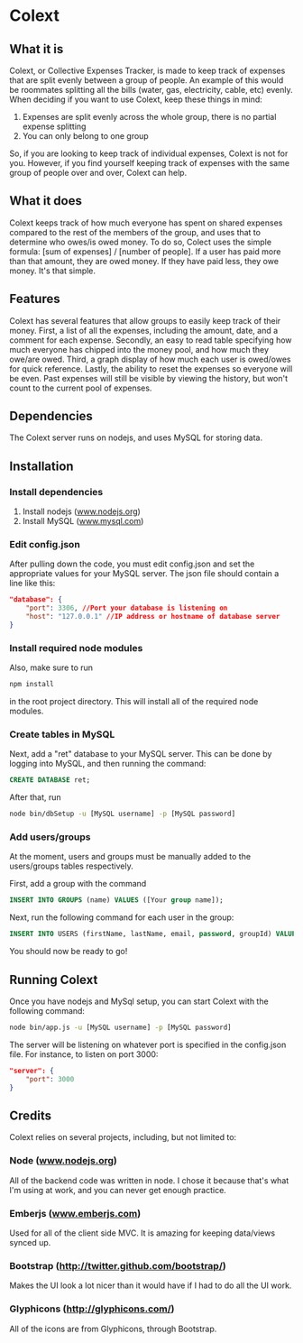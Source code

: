 # Colext

## What it is

Colext, or Collective Expenses Tracker, is made to keep track of
expenses that are split evenly between a group of people. An example
of this would be roommates splitting all the bills (water, gas,
electricity, cable, etc) evenly. When deciding if you want to use
Colext, keep these things in mind:


1. Expenses are split evenly across the whole group, there is no
partial expense splitting
2. You can only belong to one group

So, if you are looking to keep track of individual expenses, Colext
is not for you. However, if you find yourself keeping track of expenses
with the same group of people over and over, Colext can help.

## What it does

Colext keeps track of how much everyone has spent on shared expenses
compared to the rest of the members of the group, and uses that to
determine who owes/is owed money. To do so, Colect uses the simple
formula: [sum of expenses] / [number of people]. If a user has paid
more than that amount, they are owed money. If they have paid less,
they owe money. It's that simple.

## Features

Colext has several features that allow groups to easily keep track of
their money. First, a list of all the expenses, including the amount,
date, and a comment for each expense. Secondly, an easy to read table
specifying how much everyone has chipped into the money pool, and how
much they owe/are owed. Third, a graph display of how much each user
is owed/owes for quick reference. Lastly, the ability to reset the
expenses so everyone will be even. Past expenses will still be visible
by viewing the history, but won't count to the current pool of expenses.

## Dependencies

The Colext server runs on nodejs, and uses MySQL for storing data.

## Installation

### Install dependencies

1. Install nodejs (www.nodejs.org)
2. Install MySQL (www.mysql.com)

### Edit config.json

After pulling down the code, you must edit config.json and set the
appropriate values for your MySQL server. The json file should contain
a line like this:

```json
"database": {
    "port": 3306, //Port your database is listening on
    "host": "127.0.0.1" //IP address or hostname of database server
}
```

### Install required node modules

Also, make sure to run
```bash
npm install
```
in the root project directory. This will install all of the required node
modules.

### Create tables in MySQL

Next, add a "ret" database to your MySQL server. This can be done by logging
into MySQL, and then running the command:
```sql
CREATE DATABASE ret;
```

After that, run
```bash
node bin/dbSetup -u [MySQL username] -p [MySQL password]
```

### Add users/groups

At the moment, users and groups must be manually added to the users/groups tables
respectively.

First, add a group with the command
```sql
INSERT INTO GROUPS (name) VALUES ([Your group name]);
```

Next, run the following command for each user in the group:
```sql
INSERT INTO USERS (firstName, lastName, email, password, groupId) VALUES ([User's first name], [User's last name], [User's email], [User's password], [Id of the group just created]);
```

You should now be ready to go!

## Running Colext

Once you have nodejs and MySql setup, you can start Colext with the following
command:

```bash
node bin/app.js -u [MySQL username] -p [MySQL password]
```

The server will be listening on whatever port is specified in the config.json
file. For instance, to listen on port 3000:
```json
"server": {
    "port": 3000
}
```

## Credits

Colext relies on several projects, including, but not limited to:

### Node (www.nodejs.org)

All of the backend code was written in node. I chose it because that's what I'm
using at work, and you can never get enough practice.

### Emberjs (www.emberjs.com)

Used for all of the client side MVC. It is amazing for keeping data/views
synced up.

### Bootstrap (http://twitter.github.com/bootstrap/)

Makes the UI look a lot nicer than it would have if I had to do all the UI work.

### Glyphicons (http://glyphicons.com/)

All of the icons are from Glyphicons, through Bootstrap.
